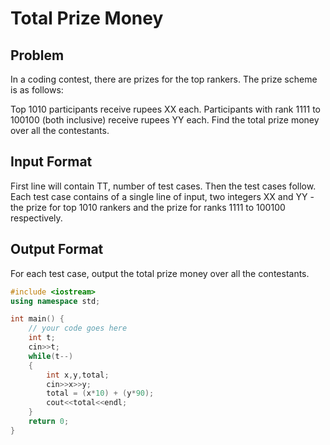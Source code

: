 # Total Prize Money
## Problem
In a coding contest, there are prizes for the top rankers. The prize scheme is as follows:

Top 1010 participants receive rupees XX each.
Participants with rank 1111 to 100100 (both inclusive) receive rupees YY each.
Find the total prize money over all the contestants.

## Input Format
First line will contain TT, number of test cases. Then the test cases follow.
Each test case contains of a single line of input, two integers XX and YY - the prize for top 1010 rankers and the prize for ranks 1111 to 100100 respectively.
## Output Format
For each test case, output the total prize money over all the contestants.
```cpp
#include <iostream>
using namespace std;

int main() {
	// your code goes here
	int t;
	cin>>t;
	while(t--)
	{
	    int x,y,total;
	    cin>>x>>y;
	    total = (x*10) + (y*90);
	    cout<<total<<endl;
	}
	return 0;
}
```